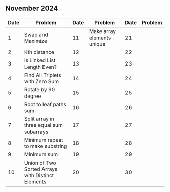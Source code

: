 ## November 2024

| Date | Problem                                           | Date | Problem                    | Date | Problem |
| ---- | ------------------------------------------------- | ---- | -------------------------- | ---- | ------- |
| 1    | Swap and Maximize                                 | 11   | Make array elements unique | 21   |         |
| 2    | Kth distance                                      | 12   |                            | 22   |         |
| 3    | Is Linked List Length Even?                       | 13   |                            | 23   |         |
| 4    | Find All Triplets with Zero Sum                   | 14   |                            | 24   |         |
| 5    | Rotate by 90 degree                               | 15   |                            | 25   |         |
| 6    | Root to leaf paths sum                            | 16   |                            | 26   |         |
| 7    | Split array in three equal sum subarrays          | 17   |                            | 27   |         |
| 8    | Minimum repeat to make substring                  | 18   |                            | 28   |         |
| 9    | Minimum sum                                       | 19   |                            | 29   |         |
| 10   | Union of Two Sorted Arrays with Distinct Elements | 20   |                            | 30   |         |
